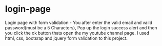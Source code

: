 # login-page
Login page with form validation - You after enter the valid email and vaild password(must be a 5 Characters), Pop up the login success alert and then you click the ok button thats open the my youtube channel page. I used html, css, bootsrap and jquery form validation to this project.
